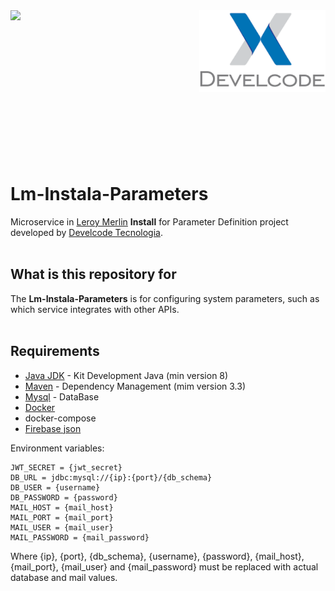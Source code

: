<img width=40% align="left" src="https://github.com/leroy-merlin-br/jobs/blob/master/logo.png">
<img width=40% align="right" src="https://github.com/elton-develcode/images/blob/master/logos/develcode2.png">
</br></br></br></br></br></br></br></br></br></br></br></br></br></br>

# Lm-Instala-Parameters

Microservice in [Leroy Merlin](https://www.leroymerlin.com.br/) **Install** for Parameter Definition project developed by [Develcode Tecnologia](https://www.develcode.com.br/).
</br></br>

## What is this repository for
The **Lm-Instala-Parameters** is for configuring system parameters, such as which service integrates with other APIs.
</br></br>

## Requirements
- [Java JDK](https://www.oracle.com/technetwork/pt/java/javase/overview/index.html) - Kit Development Java (min version 8)
- [Maven](https://maven.apache.org/) - Dependency Management (mim version 3.3)
- [Mysql](https://www.mysql.com/) - DataBase
- [Docker](https://www.mysql.com/)
- docker-compose
- [Firebase json](DEVELOPERS.md)

Environment variables:

    JWT_SECRET = {jwt_secret}
	DB_URL = jdbc:mysql://{ip}:{port}/{db_schema} 
	DB_USER = {username}
	DB_PASSWORD = {password}
	MAIL_HOST = {mail_host}
	MAIL_PORT = {mail_port}
	MAIL_USER = {mail_user}
	MAIL_PASSWORD = {mail_password}

Where {ip}, {port}, {db_schema}, {username}, {password}, {mail_host}, {mail_port}, {mail_user} and
{mail_password} must be replaced with actual database and mail values.
